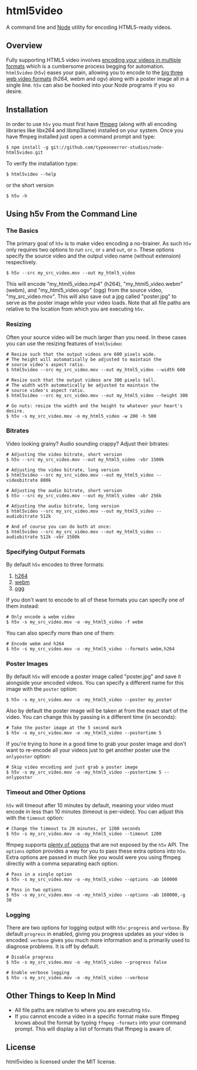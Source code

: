 # html5video

A command line and [Node](http://nodejs.org) utility for encoding HTML5-ready videos.

## Overview

Fully supporting HTML5 video involves [encoding your videos in multiple formats](http://blog.zencoder.com/2010/10/06/how-many-formats-do-i-need-for-html5-video/) which is a cumbersome process begging for automation. `html5video` (`h5v`) eases your pain, allowing you to encode to the [big three web video formats](http://en.wikipedia.org/wiki/HTML5_video#Supported_video_formats) (h264, webm and ogv) along with a poster image all in a single line. `h5v` can also be hooked into your Node programs if you so desire.

## Installation

In order to use `h5v` you must first have [ffmpeg](http://www.ffmpeg.org/) (along with all encoding libraries like libx264 and libmp3lame) installed on your system. Once you have ffmpeg installed just open a command prompt and type:

    $ npm install -g git://github.com/typeoneerror-studios/node-html5video.git

To verify the installation type:

    $ html5video --help

or the short version

    $ h5v -h

## Using h5v From the Command Line

### The Basics

The primary goal of `h5v` is to make video encoding a no-brainer. As such `h5v` only requires two options to run `src`, or `s` and `out`, or `o`. These options specify the source video and the output video name (without extension) respectively.

    $ h5v --src my_src_video.mov --out my_html5_video

This will encode "my_html5_video.mp4" (h264), "my_html5_video.webm" (webm), and "my_html5_video.ogv" (ogg) from the source video, "my_src_video.mov". This will also save out a jpg called "poster.jpg" to serve as the poster image while your video loads. Note that all file paths are relative to the location from which you are executing `h5v`.

### Resizing

Often your source video will be much larger than you need. In these cases you can use the resizing features of `html5video`:

    # Resize such that the output videos are 600 pixels wide.
    # The height will automatically be adjusted to maintain the
    # source video's aspect ratio.
    $ html5video --src my_src_video.mov --out my_html5_video --width 600

    # Resize such that the output videos are 300 pixels tall.
    # The width with automatically be adjusted to maintain the
    # source video's aspect ratio.
    $ html5video --src my_src_video.mov --out my_html5_video --height 300

    # Go nuts: resize the width and the height to whatever your heart's desire.
    $ h5v -s my_src_video.mov -o my_html5_video -w 200 -h 500

### Bitrates

Video looking grainy? Audio sounding crappy? Adjust their bitrates:

    # Adjusting the video bitrate, short version
    $ h5v --src my_src_video.mov --out my_html5_video -vbr 1500k

    # Adjusting the video bitrate, long version
    $ html5video --src my_src_video.mov --out my_html5_video --videobitrate 800k

    # Adjusting the audio bitrate, short version
    $ h5v --src my_src_video.mov --out my_html5_video -abr 256k

    # Adjusting the audio bitrate, long version
    $ html5video --src my_src_video.mov --out my_html5_video --audiobitrate 512k

    # And of course you can do both at once:
    $ html5video --src my_src_video.mov --out my_html5_video --audiobitrate 512k -vbr 1500k

### Specifying Output Formats

By default `h5v` encodes to three formats:

1. [h264](http://en.wikipedia.org/wiki/H.264/MPEG-4_AVC)
2. [webm](http://en.wikipedia.org/wiki/WebM)
3. [ogg](http://en.wikipedia.org/wiki/Ogg)

If you don't want to encode to all of these formats you can specify one of them instead:

    # Only encode a webm video
    $ h5v -s my_src_video.mov -o -my_html5_video -f webm

You can also specify more than one of them:

    # Encode webm and h264
    $ h5v -s my_src_video.mov -o -my_html5_video --formats webm,h264

### Poster Images

By default `h5v` will encode a poster image called "poster.jpg" and save it alongside your encoded videos. You can specify a different name for this image with the `poster` option:

    $ h5v -s my_src_video.mov -o -my_html5_video --poster my_poster

Also by default the poster image will be taken at from the exact start of the video. You can change this by passing in a different time (in seconds):

    # Take the poster image at the 5 second mark
    $ h5v -s my_src_video.mov -o -my_html5_video --postertime 5

If you're trying to hone in a good time to grab your poster image and don't want to re-encode all your videos just to get another poster use the `onlyposter` option:

    # Skip video encoding and just grab a poster image
    $ h5v -s my_src_video.mov -o -my_html5_video --postertime 5 --onlyposter

### Timeout and Other Options

`h5v` will timeout after 10 minutes by default, meaning your video must encode in less than 10 minutes (timeout is per-video). You can adjust this with the `timeout` option:

    # Change the timeout to 20 minutes, or 1200 seconds
    $ h5v -s my_src_video.mov -o -my_html5_video --timeout 1200

ffmpeg supports [plenty of options](http://ffmpeg.org/ffmpeg.html#Options) that are not exposed by the `h5v` API. The `options` option provides a way for you to pass these extra options into `h5v`. Extra options are passed in much like you would were you using ffmpeg directly with a comma separating each option.

    # Pass in a single option
    $ h5v -s my_src_video.mov -o -my_html5_video --options -ab 160000

    # Pass in two options
    $ h5v -s my_src_video.mov -o -my_html5_video --options -ab 160000,-g 30

### Logging

There are two options for logging output with `h5v`: `progress` and `verbose`. By default `progress` in enabled, giving you progress updates as your video is encoded. `verbose` gives you much more information and is primarily used to diagnose problems. It is off by default.

    # Disable progress
    $ h5v -s my_src_video.mov -o -my_html5_video --progress false

    # Enable verbose logging
    $ h5v -s my_src_video.mov -o -my_html5_video --verbose

## Other Things to Keep In Mind

- All file paths are relative to where you are executing `h5v`.
- If you cannot encode a video in a specific format make sure ffmpeg knows about the format by typing `ffmpeg -formats` into your command prompt. This will display a list of formats that ffmpeg is aware of.

## License

html5video is licensed under the MIT license.
